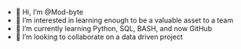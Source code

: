 - 👋 Hi, I’m @Mod-byte
- 👀 I’m interested in learning enough to be a valuable asset to a team
- 🌱 I’m currently learning Python, SQL, BASH, and now GitHub
- 💞️ I’m looking to collaborate on a data driven project

